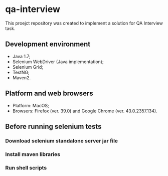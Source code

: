 # qa-interview
This proejct repository was created to implement a solution for QA Interview task.

## Development environment
* Java 1.7;
* Selenium WebDriver (Java implementation);
* Selenium Grid;
* TestNG;
* Maven2.

## Platform and web browsers
* Platform: MacOS;
* Browsers: Firefox (ver. 39.0) and Google Chrome (ver. 43.0.2357.134).

## Before running selenium tests
### Download selenium standalone server jar file
### Install maven libraries
### Run shell scripts

